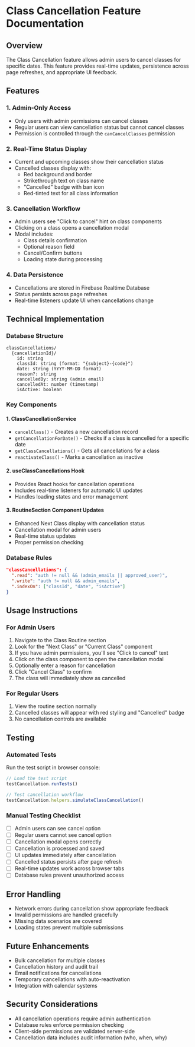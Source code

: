 # Class Cancellation Feature Documentation

## Overview
The Class Cancellation feature allows admin users to cancel classes for specific dates. This feature provides real-time updates, persistence across page refreshes, and appropriate UI feedback.

## Features

### 1. Admin-Only Access
- Only users with admin permissions can cancel classes
- Regular users can view cancellation status but cannot cancel classes
- Permission is controlled through the `canCancelClasses` permission

### 2. Real-Time Status Display
- Current and upcoming classes show their cancellation status
- Cancelled classes display with:
  - Red background and border
  - Strikethrough text on class name
  - "Cancelled" badge with ban icon
  - Red-tinted text for all class information

### 3. Cancellation Workflow
- Admin users see "Click to cancel" hint on class components
- Clicking on a class opens a cancellation modal
- Modal includes:
  - Class details confirmation
  - Optional reason field
  - Cancel/Confirm buttons
  - Loading state during processing

### 4. Data Persistence
- Cancellations are stored in Firebase Realtime Database
- Status persists across page refreshes
- Real-time listeners update UI when cancellations change

## Technical Implementation

### Database Structure
```
classCancellations/
  {cancellationId}/
    id: string
    classId: string (format: "{subject}-{code}")
    date: string (YYYY-MM-DD format)
    reason?: string
    cancelledBy: string (admin email)
    cancelledAt: number (timestamp)
    isActive: boolean
```

### Key Components

#### 1. ClassCancellationService
- `cancelClass()` - Creates a new cancellation record
- `getCancellationForDate()` - Checks if a class is cancelled for a specific date
- `getClassCancellations()` - Gets all cancellations for a class
- `reactivateClass()` - Marks a cancellation as inactive

#### 2. useClassCancellations Hook
- Provides React hooks for cancellation operations
- Includes real-time listeners for automatic UI updates
- Handles loading states and error management

#### 3. RoutineSection Component Updates
- Enhanced Next Class display with cancellation status
- Cancellation modal for admin users
- Real-time status updates
- Proper permission checking

### Database Rules
```json
"classCancellations": {
  ".read": "auth != null && (admin_emails || approved_user)",
  ".write": "auth != null && admin_emails",
  ".indexOn": ["classId", "date", "isActive"]
}
```

## Usage Instructions

### For Admin Users
1. Navigate to the Class Routine section
2. Look for the "Next Class" or "Current Class" component
3. If you have admin permissions, you'll see "Click to cancel" text
4. Click on the class component to open the cancellation modal
5. Optionally enter a reason for cancellation
6. Click "Cancel Class" to confirm
7. The class will immediately show as cancelled

### For Regular Users
1. View the routine section normally
2. Cancelled classes will appear with red styling and "Cancelled" badge
3. No cancellation controls are available

## Testing

### Automated Tests
Run the test script in browser console:
```javascript
// Load the test script
testCancellation.runTests()

// Test cancellation workflow
testCancellation.helpers.simulateClassCancellation()
```

### Manual Testing Checklist
- [ ] Admin users can see cancel option
- [ ] Regular users cannot see cancel option
- [ ] Cancellation modal opens correctly
- [ ] Cancellation is processed and saved
- [ ] UI updates immediately after cancellation
- [ ] Cancelled status persists after page refresh
- [ ] Real-time updates work across browser tabs
- [ ] Database rules prevent unauthorized access

## Error Handling
- Network errors during cancellation show appropriate feedback
- Invalid permissions are handled gracefully
- Missing data scenarios are covered
- Loading states prevent multiple submissions

## Future Enhancements
- Bulk cancellation for multiple classes
- Cancellation history and audit trail
- Email notifications for cancellations
- Temporary cancellations with auto-reactivation
- Integration with calendar systems

## Security Considerations
- All cancellation operations require admin authentication
- Database rules enforce permission checking
- Client-side permissions are validated server-side
- Cancellation data includes audit information (who, when, why)
